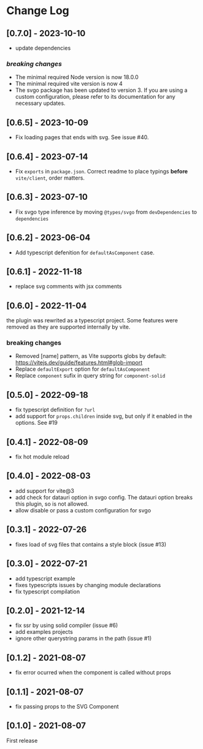 # Change Log

## [0.7.0] - 2023-10-10
- update dependencies

### ***breaking changes***
- The minimal required Node version is now 18.0.0
- The minimal required vite version is now 4
- The svgo package has been updated to version 3. If you are using a custom configuration, please refer to its documentation for any necessary updates.

## [0.6.5] - 2023-10-09
- Fix loading pages that ends with svg. See issue #40.

## [0.6.4] - 2023-07-14
- Fix `exports` in `package.json`. Correct readme to place typings **before** `vite/client`, order matters.

## [0.6.3] - 2023-07-10
- Fix svgo type inference by moving `@types/svgo` from `devDependencies` to `dependencies`

## [0.6.2] - 2023-06-04
- Add typescript defenition for `defaultAsComponent` case.

## [0.6.1] - 2022-11-18
- replace svg comments with jsx comments

## [0.6.0] - 2022-11-04
the plugin was rewrited as a typescript project. Some features were removed as they are supported internally by vite.
### **breaking changes**
- Removed [name] pattern, as Vite supports globs by default: https://vitejs.dev/guide/features.html#glob-import
- Replace `defaultExport` option for `defaultAsComponent`
- Replace `component` sufix in query string for `component-solid`

## [0.5.0] - 2022-09-18
- fix typescript definition for `?url`
- add support for `props.children` inside svg, but only if it enabled in the options. See #19

## [0.4.1] - 2022-08-09
- fix hot module reload

## [0.4.0] - 2022-08-03
- add support for vite@3
- add check for datauri option in svgo config. The datauri option breaks this plugin, so is not allowed.
- allow disable or pass a custom configuration for svgo

## [0.3.1] - 2022-07-26
- fixes load of svg files that contains a style block (issue #13)

## [0.3.0] - 2022-07-21
- add typescript example
- fixes typescripts issues by changing module declarations
- fix typescript compilation

## [0.2.0] - 2021-12-14
- fix ssr by using solid compiler (issue #6)
- add examples projects
- ignore other querystring params in the path (issue #1)

## [0.1.2] - 2021-08-07
- fix error ocurred when the component is called without props

## [0.1.1] - 2021-08-07
- fix passing props to the SVG Component

## [0.1.0] - 2021-08-07
First release
